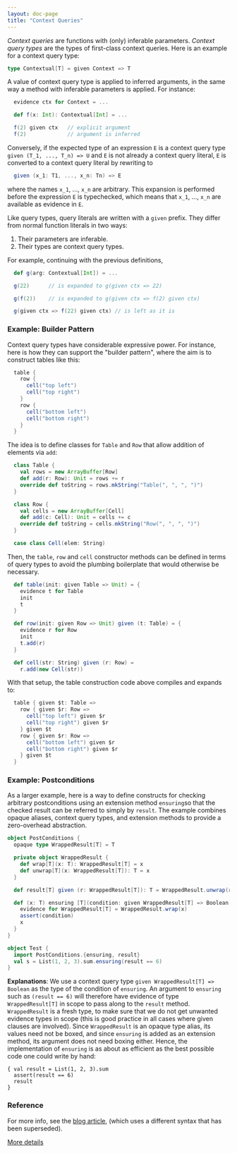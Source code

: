 ```yaml
---
layout: doc-page
title: "Context Queries"
---
```


_Context queries_ are functions with (only) inferable parameters.
_Context query types_ are the types of first-class context queries.
Here is an example for a context query type:
```scala
type Contextual[T] = given Context => T
```
A value of context query type is applied to inferred arguments, in
the same way a method with inferable parameters is applied. For instance:
```scala
  evidence ctx for Context = ...

  def f(x: Int): Contextual[Int] = ...

  f(2) given ctx   // explicit argument
  f(2)             // argument is inferred
```
Conversely, if the expected type of an expression `E` is a context query
type `given (T_1, ..., T_n) => U` and `E` is not already a
context query literal, `E` is converted to a context query literal by rewriting to
```scala
  given (x_1: T1, ..., x_n: Tn) => E
```
where the names `x_1`, ..., `x_n` are arbitrary. This expansion is performed
before the expression `E` is typechecked, which means that `x_1`, ..., `x_n`
are available as evidence in `E`.

Like query types, query literals are written with a `given` prefix. They differ from normal function literals in two ways:

 1. Their parameters are inferable.
 2. Their types are context query types.

For example, continuing with the previous definitions,
```scala
  def g(arg: Contextual[Int]) = ...

  g(22)      // is expanded to g(given ctx => 22)

  g(f(2))    // is expanded to g(given ctx => f(2) given ctx)

  g(given ctx => f(22) given ctx) // is left as it is
```
### Example: Builder Pattern

Context query types have considerable expressive power. For
instance, here is how they can support the "builder pattern", where
the aim is to construct tables like this:
```scala
  table {
    row {
      cell("top left")
      cell("top right")
    }
    row {
      cell("bottom left")
      cell("bottom right")
    }
  }
```
The idea is to define classes for `Table` and `Row` that allow
addition of elements via `add`:
```scala
  class Table {
    val rows = new ArrayBuffer[Row]
    def add(r: Row): Unit = rows += r
    override def toString = rows.mkString("Table(", ", ", ")")
  }

  class Row {
    val cells = new ArrayBuffer[Cell]
    def add(c: Cell): Unit = cells += c
    override def toString = cells.mkString("Row(", ", ", ")")
  }

  case class Cell(elem: String)
```
Then, the `table`, `row` and `cell` constructor methods can be defined
in terms of query types to avoid the plumbing boilerplate
that would otherwise be necessary.
```scala
  def table(init: given Table => Unit) = {
    evidence t for Table
    init
    t
  }

  def row(init: given Row => Unit) given (t: Table) = {
    evidence r for Row
    init
    t.add(r)
  }

  def cell(str: String) given (r: Row) =
    r.add(new Cell(str))
```
With that setup, the table construction code above compiles and expands to:
```scala
  table { given $t: Table =>
    row { given $r: Row =>
      cell("top left") given $r
      cell("top right") given $r
    } given $t
    row { given $r: Row =>
      cell("bottom left") given $r
      cell("bottom right") given $r
    } given $t
  }
```
### Example: Postconditions

As a larger example, here is a way to define constructs for checking arbitrary postconditions using an extension method `ensuring`so that the checked result can be referred to simply by `result`. The example combines opaque aliases, context query types, and extension methods to provide a zero-overhead abstraction.

```scala
object PostConditions {
  opaque type WrappedResult[T] = T

  private object WrappedResult {
    def wrap[T](x: T): WrappedResult[T] = x
    def unwrap[T](x: WrappedResult[T]): T = x
  }

  def result[T] given (r: WrappedResult[T]): T = WrappedResult.unwrap(r)

  def (x: T) ensuring [T](condition: given WrappedResult[T] => Boolean): T = {
    evidence for WrappedResult[T] = WrappedResult.wrap(x)
    assert(condition)
    x
  }
}

object Test {
  import PostConditions.{ensuring, result}
  val s = List(1, 2, 3).sum.ensuring(result == 6)
}
```
**Explanations**: We use a context query type `given WrappedResult[T] => Boolean`
as the type of the condition of `ensuring`. An argument to `ensuring` such as
`(result == 6)` will therefore have evidence of type `WrappedResult[T]` in
scope to pass along to the `result` method. `WrappedResult` is a fresh type, to make sure
that we do not get unwanted evidence types in scope (this is good practice in all cases
where given clauses are involved). Since `WrappedResult` is an opaque type alias, its
values need not be boxed, and since `ensuring` is added as an extension method, its argument
does not need boxing either. Hence, the implementation of `ensuring` is as about as efficient
as the best possible code one could write by hand:

    { val result = List(1, 2, 3).sum
      assert(result == 6)
      result
    }

### Reference

For more info, see the [blog article](https://www.scala-lang.org/blog/2016/12/07/implicit-function-types.html),
(which uses a different syntax that has been superseded).

[More details](./query-types-spec.html)
